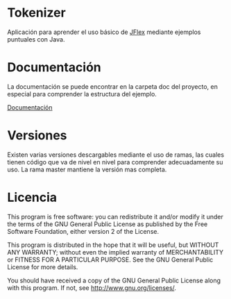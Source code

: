 # Tokenizer

Aplicación para aprender el uso básico de [JFlex](http://jflex.de/) mediante ejemplos puntuales con Java.


# Documentación

La documentación se puede encontrar en la carpeta doc del proyecto, en especial para comprender la estructura del ejemplo.

[Documentación](doc/index.md)


# Versiones

Existen varias versiones descargables mediante el uso de ramas, las cuales tienen código que va de nivel en nivel para comprender adecuadamente su uso. La rama master mantiene la versión mas completa.

# Licencia

This program is free software: you can redistribute it and/or modify
it under the terms of the GNU General Public License as published by
the Free Software Foundation, either version 2 of the License.

This program is distributed in the hope that it will be useful,
but WITHOUT ANY WARRANTY; without even the implied warranty of
MERCHANTABILITY or FITNESS FOR A PARTICULAR PURPOSE.  See the
GNU General Public License for more details.

You should have received a copy of the GNU General Public License
along with this program.  If not, see <http://www.gnu.org/licenses/>.
